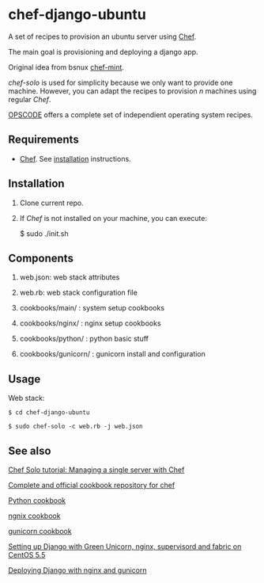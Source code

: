 chef-django-ubuntu
==================

A set of recipes to provision an ubuntu server using [Chef](http://www.opscode.com/chef/).

The main goal is provisioning and deploying a django app.

Original idea from bsnux [chef-mint](http://github.com/bsnux/chef-mint).

*chef-solo* is used for simplicity because we only want to provide one machine. However, you can adapt the recipes to provision *n* machines using regular *Chef*.

[OPSCODE](http://www.opscode.com/chef/) offers a complete set of independient operating system recipes.

Requirements
------------

* [Chef](http://www.opscode.com/chef/). See [installation](http://wiki.opscode.com/display/chef/Installation) instructions.

Installation
-------------

1. Clone current repo.

2. If *Chef* is not installed on your machine, you can execute:

    $ sudo ./init.sh

Components
----------
1. web.json: web stack attributes

2. web.rb: web stack configuration file

3. cookbooks/main/ : system setup cookbooks

4. cookbooks/nginx/ : nginx setup cookbooks

5. cookbooks/python/ : python basic stuff

6. cookbooks/gunicorn/ : gunicorn install and configuration

Usage
-----
Web stack:

    $ cd chef-django-ubuntu

    $ sudo chef-solo -c web.rb -j web.json

See also
---------
[Chef Solo tutorial: Managing a single server with Chef](http://www.opinionatedprogrammer.com/2011/06/chef-solo-tutorial-managing-a-single-server-with-chef/)

[Complete and official cookbook repository for chef](https://github.com/opscode-cookbooks)

[Python cookbook](https://github.com/opscode-cookbooks/python)

[ngnix cookbook](https://github.com/opscode-cookbooks/nginx)

[gunicorn cookbook](https://github.com/opscode-cookbooks/gunicorn)

[Setting up Django with Green Unicorn, nginx, supervisord and fabric on CentOS 5.5](http://www.kencochrane.net/blog/2011/06/django-gunicorn-nginx-supervisord-fabric-centos55/)

[Deploying Django with nginx and gunicorn](http://honza.ca/2011/05/deploying-django-with-nginx-and-gunicorn)
